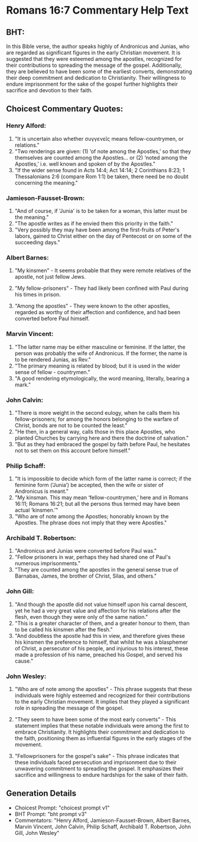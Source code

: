 # Romans 16:7 Commentary Help Text

## BHT:
In this Bible verse, the author speaks highly of Andronicus and Junias, who are regarded as significant figures in the early Christian movement. It is suggested that they were esteemed among the apostles, recognized for their contributions to spreading the message of the gospel. Additionally, they are believed to have been some of the earliest converts, demonstrating their deep commitment and dedication to Christianity. Their willingness to endure imprisonment for the sake of the gospel further highlights their sacrifice and devotion to their faith.

## Choicest Commentary Quotes:
### Henry Alford:
1. "It is uncertain also whether συγγενεῖς means fellow-countrymen, or relations." 
2. "Two renderings are given: (1) ‘of note among the Apostles,’ so that they themselves are counted among the Apostles... or (2) ‘noted among the Apostles,’ i.e. well known and spoken of by the Apostles."
3. "If the wider sense found in Acts 14:4; Act 14:14; 2 Corinthians 8:23; 1 Thessalonians 2:6 (compare Rom 1:1) be taken, there need be no doubt concerning the meaning."

### Jamieson-Fausset-Brown:
1. "And of course, if 'Junia' is to be taken for a woman, this latter must be the meaning."
2. "The apostle writes as if he envied them this priority in the faith."
3. "Very possibly they may have been among the first-fruits of Peter's labors, gained to Christ either on the day of Pentecost or on some of the succeeding days."

### Albert Barnes:
1. "My kinsmen" - It seems probable that they were remote relatives of the apostle, not just fellow Jews. 

2. "My fellow-prisoners" - They had likely been confined with Paul during his times in prison. 

3. "Among the apostles" - They were known to the other apostles, regarded as worthy of their affection and confidence, and had been converted before Paul himself.

### Marvin Vincent:
1. "The latter name may be either masculine or feminine. If the latter, the person was probably the wife of Andronicus. If the former, the name is to be rendered Junias, as Rev."
2. "The primary meaning is related by blood; but it is used in the wider sense of fellow - countrymen."
3. "A good rendering etymologically, the word meaning, literally, bearing a mark."

### John Calvin:
1. "There is more weight in the second eulogy, when he calls them his fellow-prisoners; for among the honors belonging to the warfare of Christ, bonds are not to be counted the least."
2. "He then, in a general way, calls those in this place Apostles, who planted Churches by carrying here and there the doctrine of salvation."
3. "But as they had embraced the gospel by faith before Paul, he hesitates not to set them on this account before himself."

### Philip Schaff:
1. "It is impossible to decide which form of the latter name is correct; if the feminine form (‘Junia’) be accepted, then the wife or sister of Andronicus is meant."
2. "My kinsman. This may mean ‘fellow-countrymen,’ here and in Romans 16:11; Romans 16:21; but all the persons thus termed may have been actual ‘kinsmen.’"
3. "Who are of note among the Apostles; honorably known by the Apostles. The phrase does not imply that they were Apostles."

### Archibald T. Robertson:
1. "Andronicus and Junias were converted before Paul was."
2. "Fellow prisoners in war, perhaps they had shared one of Paul's numerous imprisonments."
3. "They are counted among the apostles in the general sense true of Barnabas, James, the brother of Christ, Silas, and others."

### John Gill:
1. "And though the apostle did not value himself upon his carnal descent, yet he had a very great value and affection for his relations after the flesh, even though they were only of the same nation."
2. "This is a greater character of them, and a greater honour to them, than to be called his kinsmen after the flesh."
3. "And doubtless the apostle had this in view, and therefore gives these his kinsmen the preference to himself, that whilst he was a blasphemer of Christ, a persecutor of his people, and injurious to his interest, these made a profession of his name, preached his Gospel, and served his cause."

### John Wesley:
1. "Who are of note among the apostles" - This phrase suggests that these individuals were highly esteemed and recognized for their contributions to the early Christian movement. It implies that they played a significant role in spreading the message of the gospel.

2. "They seem to have been some of the most early converts" - This statement implies that these notable individuals were among the first to embrace Christianity. It highlights their commitment and dedication to the faith, positioning them as influential figures in the early stages of the movement.

3. "Fellowprisoners for the gospel's sake" - This phrase indicates that these individuals faced persecution and imprisonment due to their unwavering commitment to spreading the gospel. It emphasizes their sacrifice and willingness to endure hardships for the sake of their faith.


## Generation Details
- Choicest Prompt: "choicest prompt v1"
- BHT Prompt: "bht prompt v3"
- Commentators: "Henry Alford, Jamieson-Fausset-Brown, Albert Barnes, Marvin Vincent, John Calvin, Philip Schaff, Archibald T. Robertson, John Gill, John Wesley"
